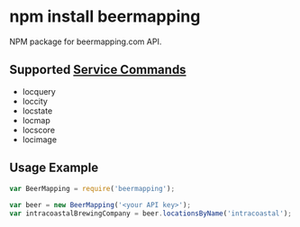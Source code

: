 # npm install beermapping
NPM package for beermapping.com API.

## Supported [Service Commands](http://beermapping.com/api/reference/)
- locquery
- loccity
- locstate
- locmap
- locscore
- locimage

## Usage Example
```javascript
var BeerMapping = require('beermapping');
  
var beer = new BeerMapping('<your API key>');
var intracoastalBrewingCompany = beer.locationsByName('intracoastal');
```
